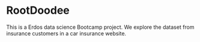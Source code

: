 # RootDoodee
This is a Erdos data science Bootcamp project. We explore the dataset from insurance customers in a car insurance website.
